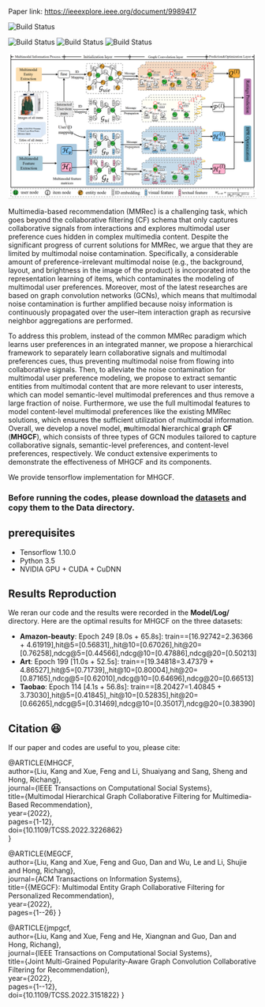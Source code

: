 Paper link: https://ieeexplore.ieee.org/document/9989417

<p align="left">
    <img src='https://img.shields.io/badge/Paper-MHGCF-blue.svg' alt="Build Status">
</p>
<p align="left">
    <img src='https://img.shields.io/badge/key word-Recommender Systems-green.svg' alt="Build Status">
    <img src='https://img.shields.io/badge/key word-Graph Neural Networks-green.svg' alt="Build Status">
    <img src='https://img.shields.io/badge/key word-Multimodal user preferences-green.svg' alt="Build Status">
</p>

![framework of MHGCF](model.png)


Multimedia-based recommendation (MMRec) is a challenging task, which goes beyond the collaborative filtering (CF) schema that only captures collaborative signals from interactions and explores multimodal user preference cues hidden in complex multimedia content. Despite the significant progress of current solutions for MMRec, we argue that they are limited by multimodal noise contamination. Specifically, a considerable amount of preference-irrelevant multimodal noise (e.g., the background, layout, and brightness in the image of the product) is incorporated into the representation learning of items, which contaminates the modeling of multimodal user preferences. Moreover, most of the latest researches are based on graph convolution networks (GCNs), which means that multimodal noise contamination is further amplified because noisy information is continuously propagated over the user–item interaction graph as recursive neighbor aggregations are performed. 

To address this problem, instead of the common MMRec paradigm which learns user preferences in an integrated manner, we propose a hierarchical framework to separately learn collaborative signals and multimodal preferences cues, thus preventing multimodal noise from flowing into collaborative signals. Then, to alleviate the noise contamination for multimodal user preference modeling, we propose to extract semantic entities from multimodal content that are more relevant to user interests, which can model semantic-level multimodal preferences and thus remove a large fraction of noise. Furthermore, we use the full multimodal features to model content-level multimodal preferences like the existing MMRec solutions, which ensures the sufficient utilization of multimodal information. Overall, we develop a novel model, **m**ultimodal **h**ierarchical **g**raph **CF** (**MHGCF**), which consists of three types of GCN modules tailored to capture collaborative signals, semantic-level preferences, and content-level preferences, respectively. We conduct extensive experiments to demonstrate the effectiveness of MHGCF and its components. 


We provide tensorflow implementation for MHGCF. 

### Before running the codes, please download the [**datasets**](https://www.aliyundrive.com/s/BSZuTyLWT4Y) and copy them to the Data directory.

## prerequisites

- Tensorflow 1.10.0
- Python 3.5
- NVIDIA GPU + CUDA + CuDNN

## Results Reproduction
We reran our code and the results were recorded in the **Model/Log/** directory. Here are the optimal results for MHGCF on the three datasets:
- **Amazon-beauty**: Epoch 249 [8.0s + 65.8s]: train==[16.92742=2.36366 + 4.61919],hit@5=[0.56831],,hit@10=[0.67026],hit@20=[0.76258],ndcg@5=[0.44566],ndcg@10=[0.47886],ndcg@20=[0.50213]
- **Art**: Epoch 199 [11.0s + 52.5s]: train==[19.34818=3.47379 + 4.86527],hit@5=[0.71739],,hit@10=[0.80004],hit@20=[0.87165],ndcg@5=[0.62010],ndcg@10=[0.64696],ndcg@20=[0.66513]
- **Taobao**: Epoch 114 [4.1s + 56.8s]: train==[8.20427=1.40845 + 3.73030],hit@5=[0.41845],,hit@10=[0.52835],hit@20=[0.66265],ndcg@5=[0.31469],ndcg@10=[0.35017],ndcg@20=[0.38390]

## Citation :satisfied:
If our paper and codes are useful to you, please cite:

@ARTICLE{MHGCF,  
author={Liu, Kang and Xue, Feng and Li, Shuaiyang and Sang, Sheng and Hong, Richang},  
journal={IEEE Transactions on Computational Social Systems},   
title={Multimodal Hierarchical Graph Collaborative Filtering for Multimedia-Based Recommendation},   
year={2022},  
pages={1-12},  
doi={10.1109/TCSS.2022.3226862}  
}

@ARTICLE{MEGCF,  
author={Liu, Kang and Xue, Feng and Guo, Dan and Wu, Le and Li, Shujie and Hong, Richang},  
journal={ACM Transactions on Information Systems},   
title={{MEGCF}: Multimodal Entity Graph Collaborative Filtering for Personalized Recommendation},   
year={2022},  
pages={1--26}
}

@ARTICLE{jmpgcf,  
author={Liu, Kang and Xue, Feng and He, Xiangnan and Guo, Dan and Hong, Richang},  
journal={IEEE Transactions on Computational Social Systems},   
title={Joint Multi-Grained Popularity-Aware Graph Convolution Collaborative Filtering for Recommendation},   
year={2022},  
pages={1--12},  
doi={10.1109/TCSS.2022.3151822}
}
